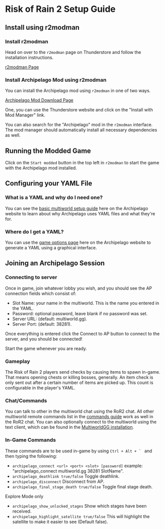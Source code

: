 # Risk of Rain 2 Setup Guide

## Install using r2modman

### Install r2modman

Head on over to the `r2modman` page on Thunderstore and follow the installation instructions.

[r2modman Page](https://thunderstore.io/package/ebkr/r2modman/)

### Install Archipelago Mod using r2modman

You can install the Archipelago mod using `r2modman` in one of two ways.

[Archipelago Mod Download Page](https://thunderstore.io/package/Sneaki/Archipelago/)

One, you can use the Thunderstore website and click on the "Install with Mod Manager" link.

You can also search for the "Archipelago" mod in the `r2modman` interface. The mod manager should automatically install
all necessary dependencies as well.

## Running the Modded Game

Click on the `Start modded` button in the top left in `r2modman` to start the game with the Archipelago mod installed.

## Configuring your YAML File
### What is a YAML and why do I need one?
You can see the [basic multiworld setup guide](/tutorial/Archipelago/setup/en) here on the Archipelago website to learn 
about why Archipelago uses YAML files and what they're for.

### Where do I get a YAML?
You can use the [game options page](/games/Risk%20of%20Rain%202/player-options) here on the Archipelago 
website to generate a YAML using a graphical interface.


## Joining an Archipelago Session
### Connecting to server
Once in game, join whatever lobby you wish, and you should see the AP connection fields which consist of:
 - Slot Name: your name in the multiworld. This is the name you entered in the YAML.
 - Password: optional password, leave blank if no password was set.
 - Server URL: (default: multiworld.gg).
 - Server Port: (default: 38281).

Once everything is entered click the Connect to AP button to connect to the server, and you should be connected!

Start the game whenever you are ready.

### Gameplay

The Risk of Rain 2 players send checks by causing items to spawn in-game. That means opening chests or killing bosses,
generally. An item check is only sent out after a certain number of items are picked up. This count is configurable in
the player's YAML.

### Chat/Commands
You can talk to other in the multiworld chat using the RoR2 chat. All other multiworld
remote commands list in the [commands guide](/tutorial/MultiworldGG/commands/en) work as well in the RoR2 chat. You can 
also optionally connect to the multiworld using the text client, which can be found in the 
[MultiworldGG installation](https://github.com/MultiworldGG/MultiworldGG/releases).

### In-Game Commands
These commands are to be used in-game by using ``Ctrl + Alt + ` `` and then typing the following:
 - `archipelago_connect <url> <port> <slot> [password]` example: "archipelago_connect multiworld.gg 38281 SlotName".
 - `archipelago_deathlink true/false` Toggle deathlink.
 - `archipelago_disconnect` Disconnect from AP.
 - `archipelago_final_stage_death true/false` Toggle final stage death.

Explore Mode only
 - `archipelago_show_unlocked_stages` Show which stages have been received.
 - `archipelago_highlight_satellite true/false` This will highlight the satellite to make it easier to see (Default false).